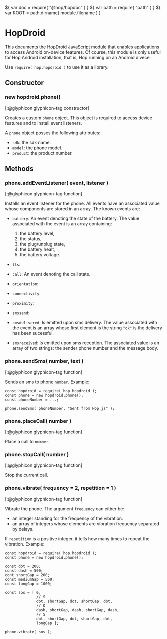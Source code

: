 ${ var doc = require( "@hop/hopdoc" ) }
${ var path = require( "path" ) }
${ var ROOT = path.dirname( module.filename ) }

HopDroid
========

This documents the HopDroid JavaScript module that enables applications
to access Android on-device features. Of course, this module is only
useful for Hop Android installation, that is, Hop running on an
Android divece. 

Use `require( hop.hopdroid )` to use it as a library.
  
  
Constructor
-----------

### new hopdroid.phone() ###
[:@glyphicon glyphicon-tag constructor]

Creates a custom `phone` object. This object is required to access
device features and to install event listeners.

A `phone` object posses the following attributes:

  * `sdk`: the sdk name.
  * `model`: the phone model.
  * `product`: the product number.


Methods
-------

### phone.addEventListener( event, listener ) ###
[:@glyphicon glyphicon-tag function]

Installs an event listener for the phone. All events have an associated
value whose components are stored in an array. The known events are:

  * `battery`: 
 An event denoting the state of the battery. The value associated with the
 event is an array containing: 
    1. the battery level, 
	2. the status, 
	3. the plug/unplug state, 
	4. the battery healt, 
	5. the battery voltage.
  * `tts`: 
  * `call`: 
 An event denoting the call state.
  * `orientation`: 
  * `connectivity`: 
  * `proximity`:
  
  * `smssend`:
  * `smsdelivered`:
 Is emitted upon sms delivery. The value associated with the event is
 an array whose first element is the string `"ok"` is the delivery has
 been sucessful.
  * `smsreceived`:
 Is emitted upon sms reception. The associated value is an array of
 two strings: the sender phone number and the message body.

  
### phone.sendSms( number, text ) ###
[:@glyphicon glyphicon-tag function]

Sends an sms to phone `number`. Example:

```hopscript
const hopdroid = require( hop.hopdroid );
const phone = new hopdroid.phone();
const phoneNumber = ...;

phone.sendSms( phoneNumber, "Sent from Hop.js" );
```

### phone.placeCall( number ) ###
[:@glyphicon glyphicon-tag function]

Place a call to `number`.

### phone.stopCall( number ) ###
[:@glyphicon glyphicon-tag function]

Stop the current call.

### phone.vibrate( frequency = 2, repetition = 1 ) ###
[:@glyphicon glyphicon-tag function]

Vibrate the phone. The argument `frequency` can either be:

  * an integer standing for the frequency of the vibration.
  * an array of integers whose elements are vibration frequency separated
 by delays.
 
If `repetition` is a positive integer, it tells how many times to repeat
the vibration. Example:

```hopscript
const hopdroid = require( hop.hopdroid );
const phone = new hopdroid.phone();

const dot = 200;
const dash = 500;
cont shortGap = 200;
const mediumGap = 500;
const longGap = 1000;

const sos = [ 0, 
              // S
              dot, shortGap, dot, shortGap, dot,
              // O
              dash, shortGap, dash, shortGap, dash,
              // S
              dot, shortGap, dot, shortGap, dot,
              longGap ];
			  
phone.vibrate( sos );
```
